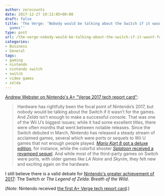```yaml
---
author: zerocounts
date: 2017-12-27 19:13:05+00:00
draft: false
title: 'The Verge: ‘Nobody would be talking about the Switch if it wasn’t for the
  games’'
type: post
url: /the-verge-nobody-would-be-talking-about-the-switch-if-it-wasnt-for-the-games/
categories:
- Business
- General
tags:
- gaming
- nintendo
- nintendo switch
- switch
- video games
- zelda
---
```


[Andrew Webster on Nintendo's A+ "Verge 2017 tech report card"](https://www.theverge.com/2017/12/27/16812488/2017-tech-recap-nintendo-switch-zelda-mario-odyssey):

> Hardware has rightfully been the focal point of Nintendo’s 2017, but nobody would be talking about the Switch if it wasn’t for the games. And _Zelda_ isn’t enough to make a successful console. That was one of the Wii U’s biggest issues; while it had some excellent titles, there were often months that went between notable releases. Since the Switch debuted in March, Nintendo has released a steady stream of acclaimed games, several which were ports or sequels to Wii U games that not enough people played. [_Mario Kart 8_ got a deluxe edition](https://www.theverge.com/2017/3/10/14880610/mario-kart-8-deluxe-nintendo-switch-overview-trailer), for instance, while the colorful shooter [_Splatoon_ received a revamped sequel](https://www.theverge.com/2017/7/18/15986256/splatoon-2-nintendo-switch-review). And while most of the third-party games on Switch were ports, with older games like _LA Noire_ and _Skyrim_, they felt new and exciting again on the hardware.

I still believe there is a valid debate for [Nintendo's greater achievement of 2017](https://twitter.com/_kylestarr/status/934552803938205696): The Switch or _The Legend of Zelda: Breath of the Wild_.

(_Note_: Nintendo received [the first A+ Verge tech report card](https://twitter.com/nattgarun/status/946020331810164736).)
